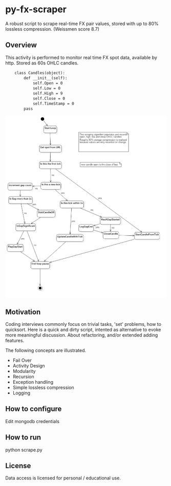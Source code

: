 # py-fx-scraper
A robust script to scrape real-time FX pair values, stored with up to 80% lossless compression. (Weissmen score 8.7) 

## Overview

This activity is performed to monitor real time FX spot data, available by http. Stored as 60s OHLC candles. 

        class Candles(object):
            def __init__(self):
                self.Open = 0
                self.Low = 0
                self.High = 9
                self.Close = 0
                self.TimeStamp = 0
            pass   

![](FXScrapeActivityDiagram.png?raw=true)

## Motivation

Coding interviews commonly focus on trivial tasks, 'set' problems, how to quicksort.  Here is a quick and dirty script, intented as alternative to evoke more meaningful discussion. About refactoring, and/or extended adding features.   

The following concepts are illustrated.

* Fail Over
* Activity Design  
* Modularity
* Recursion
* Exception handling
* Simple lossless compression 
* Logging 


## How to configure

Edit mongodb credentials

## How to run

python scrape.py

## License

Data access is licensed for personal / educational use.   




